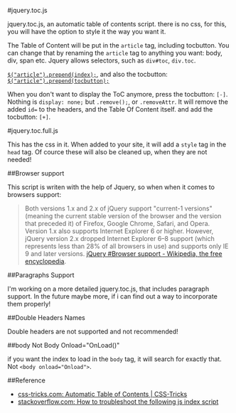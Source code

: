 #jquery.toc.js


jquery.toc.js, an automatic table of contents script. there is no css, for this, you will have the option to style it the way you want it. 

The Table of Content will be put in the `article` tag, including tocbutton. You can change that by renaming the `article` tag to anything you want: body, div, span etc. Jquery allows selectors, such as `div#toc`, `div.toc`.

 [`$("article").prepend(index);`](https://github.com/blade1989/jquery.toc.js/blob/master/jquery.toc.js#L58), and also the tocbutton: [`$("article").prepend(tocbutton);`](https://github.com/blade1989/jquery.toc.js/blob/master/jquery.toc.js#L74)

When you don't want to display the ToC anymore, press the tocbutton: `[-]`. Nothing is `display: none;` but `.remove();`, or `.removeAttr`. It will remove the added `id=` to the headers, and the Table Of Content itself. and add the tocbutton: `[+]`. 

#jquery.toc.full.js


This has the css in it. When added to your site, it will add a `style` tag in the `head` tag. Of cource these will also be cleaned up, when they are not needed!

##Browser support

This script is writen with the help of Jquery, so when when it comes to browsers support:

> Both versions 1.x and 2.x of jQuery support "current-1 versions" (meaning the current stable version of the browser and the version that preceded it) of Firefox, Google Chrome, Safari, and Opera. Version 1.x also supports Internet Explorer 6 or higher. However, jQuery version 2.x dropped Internet Explorer 6–8 support (which represents less than 28% of all browsers in use) and supports only IE 9 and later versions. [jQuery #Browser support - Wikipedia, the free encyclopedia](https://en.wikipedia.org/wiki/JQuery#Browser_support).

##Paragraphs Support

I'm working on a more detailed jquery.toc.js, that includes paragraph support. In the future maybe more, if i can find out a way to incorporate them properly! 

##Double Headers Names


Double headers are not supported and not recommended! 

##body Not Body Onload="OnLoad()"


if you want the index to load in the `body` tag, it will search for exactly that. Not `<body onload="Onload">`.

##Reference


 - [css-tricks.com: Automatic Table of Contents | CSS-Tricks](http://css-tricks.com/automatic-table-of-contents/)
 - [stackoverflow.com: How to troubleshoot the following js index script](http://stackoverflow.com/q/27065444/1148529)
